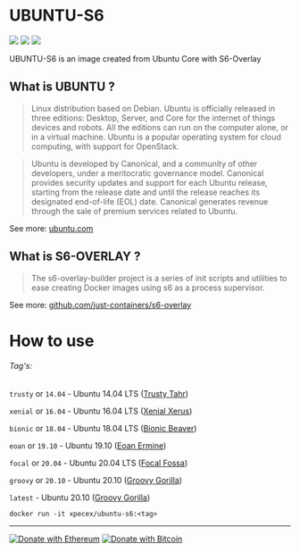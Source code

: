 # UBUNTU-S6
[![](https://images.microbadger.com/badges/image/xpecex/ubuntu-s6.svg)](https://microbadger.com/images/xpecex/ubuntu-s6 "Get your own image badge on microbadger.com") [![](https://images.microbadger.com/badges/version/xpecex/ubuntu-s6.svg)](https://microbadger.com/images/xpecex/ubuntu-s6 "Get your own version badge on microbadger.com") [![](https://api.travis-ci.org/xpecex/ubuntu-s6.svg?branch=master)](https://travis-ci.org/github/xpecex/ubuntu-s6)

UBUNTU-S6 is an image created from Ubuntu Core with S6-Overlay


## What is UBUNTU ?
>Linux distribution based on Debian. Ubuntu is officially released in three editions: Desktop, Server, and Core for the internet of things devices and robots. All the editions can run on the computer alone, or in a virtual machine. Ubuntu is a popular operating system for cloud computing, with support for OpenStack.

>Ubuntu is developed by Canonical, and a community of other developers, under a meritocratic governance model. Canonical provides security updates and support for each Ubuntu release, starting from the release date and until the release reaches its designated end-of-life (EOL) date. Canonical generates revenue through the sale of premium services related to Ubuntu.

See more: [ubuntu.com](https://ubuntu.com/about)



## What is S6-OVERLAY ?
>The s6-overlay-builder project is a series of init scripts and utilities to ease creating Docker images using s6 as a process supervisor.

See more: [github.com/just-containers/s6-overlay](https://github.com/just-containers/s6-overlay#s6-overlay-)



# How to use
###### Tag's:

`trusty` or `14.04` - Ubuntu 14.04 LTS ([Trusty Tahr](https://wiki.ubuntu.com/TrustyTahr/ReleaseNotes))

`xenial` or `16.04` - Ubuntu 16.04 LTS ([Xenial Xerus](https://wiki.ubuntu.com/XenialXerus/ReleaseNotes))

`bionic` or `18.04` - Ubuntu 18.04 LTS ([Bionic Beaver](https://wiki.ubuntu.com/BionicBeaver/ReleaseNotes))

`eoan`   or `19.10` - Ubuntu 19.10 ([Eoan Ermine](https://wiki.ubuntu.com/EoanErmine/ReleaseNotes))

`focal` or `20.04` - Ubuntu 20.04 LTS ([Focal Fossa](https://wiki.ubuntu.com/FocalFossa/ReleaseNotes))

`groovy` or `20.10` - Ubuntu 20.10 ([Groovy Gorilla](https://wiki.ubuntu.com/GroovyGorilla/ReleaseNotes))

`latest` - Ubuntu 20.10 ([Groovy Gorilla](https://wiki.ubuntu.com/GroovyGorilla/ReleaseNotes))

`docker run -it xpecex/ubuntu-s6:<tag>`



-----------
[![Donate with Ethereum](https://en.cryptobadges.io/badge/small/0xE32cACcB768a3E65e83B3AF39ca31f446C06432D)](https://en.cryptobadges.io/donate/0xE32cACcB768a3E65e83B3AF39ca31f446C06432D)
[![Donate with Bitcoin](https://en.cryptobadges.io/badge/small/1E7HYMUCf3DD7kcpkyY38tzUzT2F8w1Rg7)](https://en.cryptobadges.io/donate/1E7HYMUCf3DD7kcpkyY38tzUzT2F8w1Rg7)
